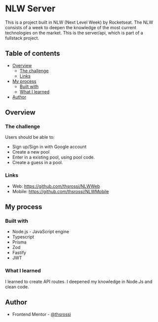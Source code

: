# NLW Server

This is a project built in NLW (Next Level Week) by Rocketseat. 
The NLW consists of a week to deepen the knowledge of the most current technologies on the market.
This is the server/api, which is part of a fullstack project.

## Table of contents

- [Overview](#overview)
  - [The challenge](#the-challenge)
  - [Links](#links)
- [My process](#my-process)
  - [Built with](#built-with)
  - [What I learned](#what-i-learned)
- [Author](#author)

## Overview

### The challenge

Users should be able to:

- Sign up/Sign in with Google account
- Create a new pool
- Enter in a existing pool, using pool code.
- Create a guess in a pool.

### Links

- Web: https://github.com/thsrossi/NLWWeb
- Mobile: https://github.com/thsrossi/NLWMobile

## My process

### Built with

- Node.js - JavaScript engine
- Typescript
- Prisma
- Zod
- Fastify
- JWT

### What I learned

I learned to create API routes.
I deepened my knowledge in Node.Js and clean code.

## Author

- Frontend Mentor - [@thsrossi](https://www.frontendmentor.io/profile/thsrossi)
